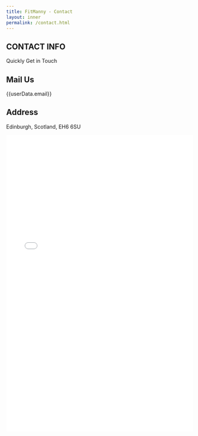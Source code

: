 ```yaml
---
title: FitManny - Contact
layout: inner
permalink: /contact.html
---
```


<!-- container -->
<main role="main" class="content-area contact-page">

  <!-- contact information section -->
  <section class="contact-info weight-lifing-outline-bg pt-4 pb-sm-5">
    <div class="container">
      <div class="row pb-sm-4 pt-sm-0 pt-5">
        <div class="col-md-12">
          <div class="title-style-5 text-center text-uppercase">
            <h1><b>CONTACT INFO</b></h1>
            <p class="mt-1 mx-auto">Quickly Get in Touch</p>
          </div>
        </div>
      </div>
      <div class="row py-3 py-sm-0 py-lg-5 justify-center">
        <div class="col-lg-4 col-md-6">
          <div class="contact-info-block">
            <div class="contact-info-block-in">
              <div class="icon">
                <i class="fas fa-envelope-open mb-2"></i>
              </div>
              <div>
                <h1>Mail Us</h1>
                <p>{{userData.email}}</p>
              </div>
            </div>
          </div>
        </div>
        <div class="col-lg-4 col-md-12 mt-lg-0 mt-md-4">
          <div class="contact-info-block">
            <div class="contact-info-block-in">
              <div class="icon">
                <i class="fas fa-map-marker-alt"></i>
              </div>
              <div>
                <h1>Address</h1>
                <p>Edinburgh, Scotland, EH6 6SU</p>
              </div>
            </div>
          </div>
        </div>
      </div>
    </div>
  </section>

  <iframe src="{{userData.contactFormURI}}" style="width: 100%; min-height: 800px;" frameborder="0" marginheight="0" marginwidth="0">Loading…</iframe>
</main>
<!-- /.container -->
